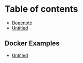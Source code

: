 # Table of contents

* [Dopenote](README.md)
* [Untitled](untitled.md)

## Docker Examples

* [Untitled](docker-examples/untitled.md)

